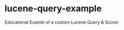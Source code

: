lucene-query-example
====================

Educational Examle of a custom Lucene Query &amp; Scorer
